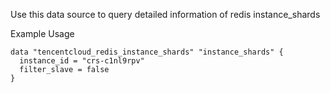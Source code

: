 Use this data source to query detailed information of redis instance_shards

Example Usage

```hcl
data "tencentcloud_redis_instance_shards" "instance_shards" {
  instance_id = "crs-c1nl9rpv"
  filter_slave = false
}
```
